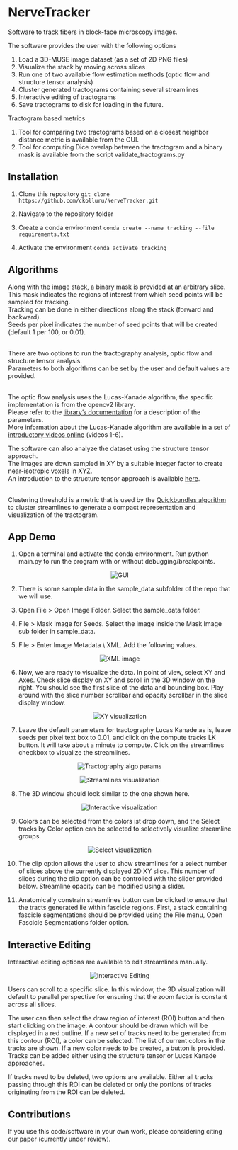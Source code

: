 # NerveTracker
Software to track fibers in block-face microscopy images.

The software provides the user with the following options
1. Load a 3D-MUSE image dataset (as a set of 2D PNG files)
2. Visualize the stack by moving across slices
3. Run one of two available flow estimation methods (optic flow and structure tensor analysis)
4. Cluster generated tractograms containing several streamlines
5. Interactive editing of tractograms
6. Save tractograms to disk for loading in the future.

Tractogram based metrics  
1. Tool for comparing two tractograms based on a closest neighbor distance metric is available from the GUI.  
2. Tool for computing Dice overlap between the tractogram and a binary mask is available from the script validate_tractograms.py  

## Installation

1. Clone this repository
```git clone https://github.com/ckolluru/NerveTracker.git```

2. Navigate to the repository folder

3. Create a conda environment
```conda create --name tracking --file requirements.txt```

4. Activate the environment
```conda activate tracking```

## Algorithms
Along with the image stack, a binary mask is provided at an arbitrary slice. 
<br />This mask indicates the regions of interest from which seed points will be sampled for tracking.
<br />Tracking can be done in either directions along the stack (forward and backward).
<br />Seeds per pixel indicates the number of seed points that will be created (default 1 per 100, or 0.01). 

<br />There are two options to run the tractography analysis, optic flow and structure tensor analysis.
<br />Parameters to both algorithms can be set by the user and default values are provided. 

<br />The optic flow analysis uses the Lucas-Kanade algorithm, the specific implementation is from the opencv2 library. 
<br />Please refer to the [library’s documentation](https://docs.opencv.org/3.4/d4/dee/tutorial_optical_flow.html) for a description of the parameters. 
<br />More information about the Lucas-Kanade algorithm are available in a set of [introductory videos online](https://www.youtube.com/watch?v=lnXFcmLB7sM&list=PL2zRqk16wsdoYzrWStffqBAoUY8XdvatV&index=1) (videos 1-6).

The software can also analyze the dataset using the structure tensor approach. 
<br />The images are down sampled in XY by a suitable integer factor to create near-isotropic voxels in XYZ.
<br />An introduction to the structure tensor approach is available [here](http://people.compute.dtu.dk/vand/notes/ST_intro.pdf). 

<br />Clustering threshold is a metric that is used by the [Quickbundles algorithm](https://doi.org/10.3389%2Ffnins.2012.00175) to cluster streamlines to generate a compact representation and visualization of the tractogram. 

## App Demo
1.	Open a terminal and activate the conda environment. Run python main.py to run the program with or without debugging/breakpoints.
<p align="center">
  <img src="docs/Figure_1.PNG" alt="GUI"/>
</p>

2.	There is some sample data in the sample_data subfolder of the repo that we will use.

3.	Open File > Open Image Folder. Select the sample_data folder.

4.	File > Mask Image for Seeds. Select the image inside the Mask Image sub folder in sample_data.

5.	File > Enter Image Metadata \ XML. Add the following values.
<p align="center">
  <img src="docs/Figure_7.PNG" alt="XML image"/>
</p>

6.	Now, we are ready to visualize the data. In point of view, select XY and Axes. Check slice display on XY and scroll in the 3D window on the right. You should see the first slice of the data and bounding box. Play around with the slice number scrollbar and opacity scrollbar in the slice display window.

<p align="center">
  <img src="docs/Figure_2.PNG" alt="XY visualization"/>
</p>

7.	Leave the default parameters for tractography Lucas Kanade as is, leave seeds per pixel text box to 0.01, and click on the compute tracks LK button. It will take about a minute to compute. Click on the streamlines checkbox to visualize the streamlines.

<p align="center">
  <img src="docs/Figure_3.PNG" alt="Tractography algo params"/>
</p>

<p align="center">
  <img src="docs/Figure_4.PNG" alt="Streamlines visualization"/>
</p>

8. The 3D window should look similar to the one shown here.
<p align="center">
  <img src="docs/Figure_6.PNG" alt="Interactive visualization"/>
</p>

9. Colors can be selected from the colors ist drop down, and the Select tracks by Color option can be selected to selectively visualize streamline groups. 
<p align="center">
  <img src="docs/Figure_5.PNG" alt="Select visualization"/>
</p>

10. The clip option allows the user to show streamlines for a select number of slices above the currently displayed 2D XY slice. This number of slices during the clip option can be controlled with the slider provided below. Streamline opacity can be modified using a slider.

11. Anatomically constrain streamlines button can be clicked to ensure that the tracts generated lie within fascicle regions. First, a stack containing fascicle segmentations should be provided using the File menu, Open Fascicle Segmentations folder option. 

## Interactive Editing
Interactive editing options are available to edit streamlines manually.

<p align="center">
  <img src="docs/Figure_8.png" alt="Interactive Editing"/>
</p>

Users can scroll to a specific slice. 
In this window, the 3D visualization will default to parallel perspective for ensuring that the zoom factor is constant across all slices. 

The user can then select the draw region of interest (ROI) button and then start clicking on the image. A contour should be drawn which will be displayed in a red outline. If a new set of tracks need to be generated from this contour (ROI), a color can be selected. The list of current colors in the tracks are shown. If a new color needs to be created, a button is provided. Tracks can be added either using the structure tensor or Lucas Kanade approaches. 

If tracks need to be deleted, two options are available. Either all tracks passing through this ROI can be deleted or only the portions of tracks originating from the ROI can be deleted.

## Contributions
If you use this code/software in your own work, please considering citing our paper (currently under review).
